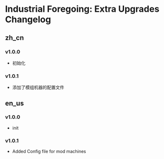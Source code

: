 # Industrial Foregoing: Extra Upgrades Changelog

## zh_cn
### v1.0.0
- 初始化

### v1.0.1
- 添加了模组机器的配置文件

## en_us
### v1.0.0
- init

### v1.0.1
- Added Config file for mod machines
